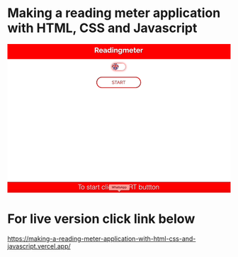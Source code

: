 # Making a reading meter application with HTML, CSS and Javascript
![readingmeter](reading-meter.gif "Making a reading meter application with HTML, CSS and Javascript")
# For live version click link below
https://making-a-reading-meter-application-with-html-css-and-javascript.vercel.app/